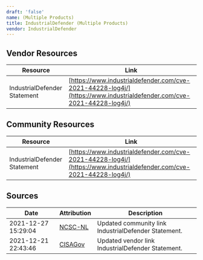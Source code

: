 ```yaml
---
draft: 'false'
name: (Multiple Products)
title: IndustrialDefender (Multiple Products)
vendor: IndustrialDefender
---
```


## Vendor Resources
| Resource | Link |
| --- | --- |
| IndustrialDefender Statement | [https://www.industrialdefender.com/cve-2021-44228-log4j/](https://www.industrialdefender.com/cve-2021-44228-log4j/) |

## Community Resources
| Resource | Link |
| --- | --- |
| IndustrialDefender Statement | [https://www.industrialdefender.com/cve-2021-44228-log4j/](https://www.industrialdefender.com/cve-2021-44228-log4j/) |


## Sources
| Date | Attribution | Description |
| --- | --- | --- |
| 2021-12-27 15:29:04 | [NCSC-NL](https://github.com/NCSC-NL/log4shell/blob/main/software/README.md) | Updated community link IndustrialDefender Statement.  |
| 2021-12-21 22:43:46 | [CISAGov](https://raw.githubusercontent.com/cisagov/log4j-affected-db/develop/README.md) | Updated vendor link IndustrialDefender Statement.  |
